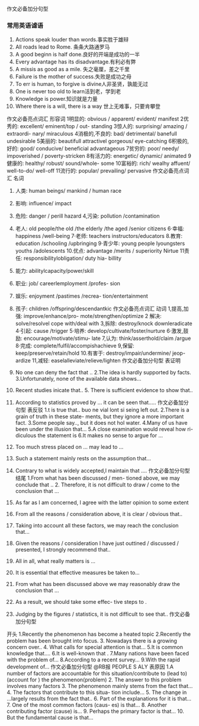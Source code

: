 作文必备加分句型

### 常用英语谑语

1. Actions speak louder than words.事实胜于雄辩
2. All roads lead to Rome. 条条大路通罗马
3. A good beginn is half done.良好的开端是成功的一半
4. Every advantage has its disadvantage.有利必有弊
6. A missis as good as a mile. 失之毫厘，差之千里
6. Failure is the mother of success.失败是成功之母
7. To err is human, to forgive is divine人非圣贤，孰能无过
8. One is never too old to learn活到老，学到老
9. Knowledge is power.知识就是力量
10. Where there is a will, there is a way
    世上无难事，只要肯攀登

作文必备亮点词汇
形容词
1明显的: obvious / apparent/ evident/ manifest
2优秀的: excellent/ eminent/top / out- standing
3惊人的: surprising/ amazing / extraordi- nary/ miraculous
4消极的,不良的: bad/ detrimental/ banefull undesirable
5美丽的: beautifull attractivel gorgeous/ eye-catching
6积极的,好的: good/ conducive/ beneficial advantageous
7贫穷的: poor/ needy/ impoverished / poverty-stricken
8有活力的: energetic/ dynamic/ animated 9健康的: healthy/ robust/ sound/whole- some
10富裕的: rich/ wealhy affuent/ well-to-do/ well-off
11流行的: popular/ prevailing/ pervasive
作文必备亮点词汇
名词

1. 人类: human beings/ mankind / human race
2. 影响: influence/ impact 
3. 危险: danger / perill hazard 4,污染: pollution /contamination
4. 老人: old people/the old /the elderly /the aged /senior citizens
    6·幸福: happiness /well-being
    7·老师: teachers instructors/educators 8.教育: education /schooling /upbringing 9·青少年: young people lyoungsters youths /adolescents
    10.优点: advantage /merits / superiority Nirtue
    11责任: responsibilitylobligation/ duty hia- billity

12. 能力: abilitylcapacity/power/skill
13. 职业: job/ careerlemployment /profes- sion
14. 娱乐: enjoyment /pastimes /recrea- tion/entertainment
15. 孩子: children /offspring/descendantkic
    作文必备亮点词汇
    动词
    1,提高,加强: improve/enhance/pro- mote/strengthen/optimize
    2 解决: solve/resolvel cope with/deal with 3,拆除: destroy/knock downleradicate 4·引起: cause /trigger
    5·培养: develop/cultivate/foster/nurture 6·激发,鼓励: encourage/motivate/stimu- late
    7,认为: think/asserthold/claim /argue 8·完成: complete/fulfil/accompishachieve 9,保留: keep/preserve/retain/hold
    10.有害于: destroy/impair/undermine/ jeop- ardize
    11,减轻: easelalleviate/relieve/lighten
    作文必备加分句型
    表证明
16. No one can deny the fact that .. 2.The idea is hardly supported by facts. 3.Unfortunately, none of the available data shows...
17. Recent studies inicate that.. 5. There is sufficient evidence to show that..
18. According to statistics proved by ... it can be seen that…..
   作文必备加分句型
   表反驳
   1.t is true that.. buo ne vial lont si seing left out.
   2.There is a grain of truth in these state- ments, but they ignore a more important fact.
   3.Some people say.., but it does not hol water.
   4.Many of us have been under the illusion that...
   5.A close examination would reveal how ri- diculous the statement is
   6.It makes no sense to argue for ...
19. Too much stress placed on ... may lead to ...
20. Such a statement mainly rests on the assumption that...
21. Contrary to what is widely accepted,l maintain that ....
   作文必备加分句型
   结尾
   1.From what has been discussed / men- tioned above, we may conclude that .. 2. Therefore, it is not difficult to draw / come to the conclusion that ...
22. As far as I am concerned, l agree with the latter opinion to some extent
23. From all the reasons / consideration above, it is clear / obvious that..
24. Taking into account all these factors, we may reach the conclusion that...
25. Given the reasons / consideration I have just outtined / discussed / presented, I strongly recommend that..
26. All in all, what really matters is ...
27. It is essential that effective measures be taken to...
28. From what has been discussed above we may reasonably draw the conclusion that ...
29. As a result, we should take some effec- tive steps to .
30. Judging by the figures / statistics, it is not difficult to see that..
    作文必备加分句型


开头
1.Recently the phenomenon has become a heated topic
2.Recently the problem has been brought into focus.
3. Nowadays there is a growing concern over..
4. What calls for special attention is that... 5.It is common knowledge that....
6.It is well-known that .
7.Many nations have been faced with the problem of...
8.According to a recent survey... 9.With the rapid development of...
作文必备加分句型
@RB报 PEOPLE S ALY
表原因
1.A number of factors are accountable for this situation/contribute to (lead to)(account for ) the phenomenon(problem)
2. The answer to this problem involves many factors
3. The phenomenon mainly stems from the fact that...
4. The factors that contribute to this situa- tion include...
5. The change in ...largely results from the fact that..
6. Part of the explanations for it is that... 7. One of the most common factors (caus- es) is that...
8. Another contributing factor (cause) is... 9. Perhaps the primary factor is that... 10. But the fundamental cause is that...